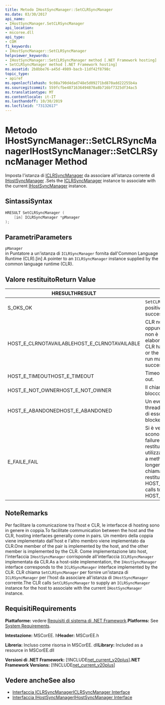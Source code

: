 ```yaml
---
title: Metodo IHostSyncManager::SetCLRSyncManager
ms.date: 03/30/2017
api_name:
- IHostSyncManager.SetCLRSyncManager
api_location:
- mscoree.dll
api_type:
- COM
f1_keywords:
- IHostSyncManager::SetCLRSyncManager
helpviewer_keywords:
- IHostSyncManager::SetCLRSyncManager method [.NET Framework hosting]
- SetCLRSyncManager method [.NET Framework hosting]
ms.assetid: 2b8bbe76-a45d-4989-bacb-11df42f8798c
topic_type:
- apiref
ms.openlocfilehash: 9c08a790d4dad748e5d09271bd870add22255b4a
ms.sourcegitcommit: 559fcfbe4871636494870a8b716bf7325df34ac5
ms.translationtype: MT
ms.contentlocale: it-IT
ms.lasthandoff: 10/30/2019
ms.locfileid: "73132617"
---
```

# <a name="ihostsyncmanagersetclrsyncmanager-method"></a><span data-ttu-id="4e3b1-102">Metodo IHostSyncManager::SetCLRSyncManager</span><span class="sxs-lookup"><span data-stu-id="4e3b1-102">IHostSyncManager::SetCLRSyncManager Method</span></span>
<span data-ttu-id="4e3b1-103">Imposta l'istanza di [ICLRSyncManager](../../../../docs/framework/unmanaged-api/hosting/iclrsyncmanager-interface.md) da associare all'istanza corrente di [IHostSyncManager](../../../../docs/framework/unmanaged-api/hosting/ihostsyncmanager-interface.md) .</span><span class="sxs-lookup"><span data-stu-id="4e3b1-103">Sets the [ICLRSyncManager](../../../../docs/framework/unmanaged-api/hosting/iclrsyncmanager-interface.md) instance to associate with the current [IHostSyncManager](../../../../docs/framework/unmanaged-api/hosting/ihostsyncmanager-interface.md) instance.</span></span>  
  
## <a name="syntax"></a><span data-ttu-id="4e3b1-104">Sintassi</span><span class="sxs-lookup"><span data-stu-id="4e3b1-104">Syntax</span></span>  
  
```cpp  
HRESULT SetCLRSyncManager (  
    [in] ICLRSyncManager *pManager  
);  
```  
  
## <a name="parameters"></a><span data-ttu-id="4e3b1-105">Parametri</span><span class="sxs-lookup"><span data-stu-id="4e3b1-105">Parameters</span></span>  
 `pManager`  
 <span data-ttu-id="4e3b1-106">in Puntatore a un'istanza di `ICLRSyncManager` fornita dall'Common Language Runtime (CLR).</span><span class="sxs-lookup"><span data-stu-id="4e3b1-106">[in] A pointer to an `ICLRSyncManager` instance supplied by the common language runtime (CLR).</span></span>  
  
## <a name="return-value"></a><span data-ttu-id="4e3b1-107">Valore restituito</span><span class="sxs-lookup"><span data-stu-id="4e3b1-107">Return Value</span></span>  
  
|<span data-ttu-id="4e3b1-108">HRESULT</span><span class="sxs-lookup"><span data-stu-id="4e3b1-108">HRESULT</span></span>|<span data-ttu-id="4e3b1-109">Descrizione</span><span class="sxs-lookup"><span data-stu-id="4e3b1-109">Description</span></span>|  
|-------------|-----------------|  
|<span data-ttu-id="4e3b1-110">S_OK</span><span class="sxs-lookup"><span data-stu-id="4e3b1-110">S_OK</span></span>|<span data-ttu-id="4e3b1-111">`SetCLRSyncManager` ha restituito un esito positivo.</span><span class="sxs-lookup"><span data-stu-id="4e3b1-111">`SetCLRSyncManager` returned successfully.</span></span>|  
|<span data-ttu-id="4e3b1-112">HOST_E_CLRNOTAVAILABLE</span><span class="sxs-lookup"><span data-stu-id="4e3b1-112">HOST_E_CLRNOTAVAILABLE</span></span>|<span data-ttu-id="4e3b1-113">CLR non è stato caricato in un processo oppure CLR si trova in uno stato in cui non è possibile eseguire codice gestito o elaborare la chiamata correttamente.</span><span class="sxs-lookup"><span data-stu-id="4e3b1-113">The CLR has not been loaded into a process, or the CLR is in a state in which it cannot run managed code or process the call successfully.</span></span>|  
|<span data-ttu-id="4e3b1-114">HOST_E_TIMEOUT</span><span class="sxs-lookup"><span data-stu-id="4e3b1-114">HOST_E_TIMEOUT</span></span>|<span data-ttu-id="4e3b1-115">Timeout della chiamata.</span><span class="sxs-lookup"><span data-stu-id="4e3b1-115">The call timed out.</span></span>|  
|<span data-ttu-id="4e3b1-116">HOST_E_NOT_OWNER</span><span class="sxs-lookup"><span data-stu-id="4e3b1-116">HOST_E_NOT_OWNER</span></span>|<span data-ttu-id="4e3b1-117">Il chiamante non è il proprietario del blocco.</span><span class="sxs-lookup"><span data-stu-id="4e3b1-117">The caller does not own the lock.</span></span>|  
|<span data-ttu-id="4e3b1-118">HOST_E_ABANDONED</span><span class="sxs-lookup"><span data-stu-id="4e3b1-118">HOST_E_ABANDONED</span></span>|<span data-ttu-id="4e3b1-119">Un evento è stato annullato mentre un thread bloccato o Fiber era in attesa su di esso.</span><span class="sxs-lookup"><span data-stu-id="4e3b1-119">An event was canceled while a blocked thread or fiber was waiting on it.</span></span>|  
|<span data-ttu-id="4e3b1-120">E_FAIL</span><span class="sxs-lookup"><span data-stu-id="4e3b1-120">E_FAIL</span></span>|<span data-ttu-id="4e3b1-121">Si è verificato un errore irreversibile sconosciuto.</span><span class="sxs-lookup"><span data-stu-id="4e3b1-121">An unknown catastrophic failure occurred.</span></span> <span data-ttu-id="4e3b1-122">Quando un metodo restituisce E_FAIL, CLR non è più utilizzabile all'interno del processo.</span><span class="sxs-lookup"><span data-stu-id="4e3b1-122">When a method returns E_FAIL, the CLR is no longer usable within the process.</span></span> <span data-ttu-id="4e3b1-123">Le chiamate successive ai metodi di hosting restituiscono HOST_E_CLRNOTAVAILABLE.</span><span class="sxs-lookup"><span data-stu-id="4e3b1-123">Subsequent calls to hosting methods return HOST_E_CLRNOTAVAILABLE.</span></span>|  
  
## <a name="remarks"></a><span data-ttu-id="4e3b1-124">Note</span><span class="sxs-lookup"><span data-stu-id="4e3b1-124">Remarks</span></span>  
 <span data-ttu-id="4e3b1-125">Per facilitare la comunicazione tra l'host e CLR, le interfacce di hosting sono in genere in coppia.</span><span class="sxs-lookup"><span data-stu-id="4e3b1-125">To facilitate communication between the host and the CLR, hosting interfaces generally come in pairs.</span></span> <span data-ttu-id="4e3b1-126">Un membro della coppia viene implementato dall'host e l'altro membro viene implementato da CLR.</span><span class="sxs-lookup"><span data-stu-id="4e3b1-126">One member of the pair is implemented by the host, and the other member is implemented by the CLR.</span></span> <span data-ttu-id="4e3b1-127">Come implementazione lato host, l'interfaccia `IHostSyncManager` corrisponde all'interfaccia `ICLRSyncManager` implementata da CLR.</span><span class="sxs-lookup"><span data-stu-id="4e3b1-127">As a host-side implementation, the `IHostSyncManager` interface corresponds to the `ICLRSyncManager` interface implemented by the CLR.</span></span> <span data-ttu-id="4e3b1-128">CLR chiama `SetCLRSyncManager` per fornire un'istanza di `ICLRSyncManager` per l'host da associare all'istanza di `IHostSyncManager` corrente.</span><span class="sxs-lookup"><span data-stu-id="4e3b1-128">The CLR calls `SetCLRSyncManager` to supply an `ICLRSyncManager` instance for the host to associate with the current `IHostSyncManager` instance.</span></span>  
  
## <a name="requirements"></a><span data-ttu-id="4e3b1-129">Requisiti</span><span class="sxs-lookup"><span data-stu-id="4e3b1-129">Requirements</span></span>  
 <span data-ttu-id="4e3b1-130">**Piattaforme:** vedere [Requisiti di sistema di .NET Framework](../../../../docs/framework/get-started/system-requirements.md).</span><span class="sxs-lookup"><span data-stu-id="4e3b1-130">**Platforms:** See [System Requirements](../../../../docs/framework/get-started/system-requirements.md).</span></span>  
  
 <span data-ttu-id="4e3b1-131">**Intestazione:** MSCorEE. h</span><span class="sxs-lookup"><span data-stu-id="4e3b1-131">**Header:** MSCorEE.h</span></span>  
  
 <span data-ttu-id="4e3b1-132">**Libreria:** Incluso come risorsa in MSCorEE. dll</span><span class="sxs-lookup"><span data-stu-id="4e3b1-132">**Library:** Included as a resource in MSCorEE.dll</span></span>  
  
 <span data-ttu-id="4e3b1-133">**Versioni di .NET Framework:** [!INCLUDE[net_current_v20plus](../../../../includes/net-current-v20plus-md.md)]</span><span class="sxs-lookup"><span data-stu-id="4e3b1-133">**.NET Framework Versions:** [!INCLUDE[net_current_v20plus](../../../../includes/net-current-v20plus-md.md)]</span></span>  
  
## <a name="see-also"></a><span data-ttu-id="4e3b1-134">Vedere anche</span><span class="sxs-lookup"><span data-stu-id="4e3b1-134">See also</span></span>

- [<span data-ttu-id="4e3b1-135">Interfaccia ICLRSyncManager</span><span class="sxs-lookup"><span data-stu-id="4e3b1-135">ICLRSyncManager Interface</span></span>](../../../../docs/framework/unmanaged-api/hosting/iclrsyncmanager-interface.md)
- [<span data-ttu-id="4e3b1-136">Interfaccia IHostSyncManager</span><span class="sxs-lookup"><span data-stu-id="4e3b1-136">IHostSyncManager Interface</span></span>](../../../../docs/framework/unmanaged-api/hosting/ihostsyncmanager-interface.md)
